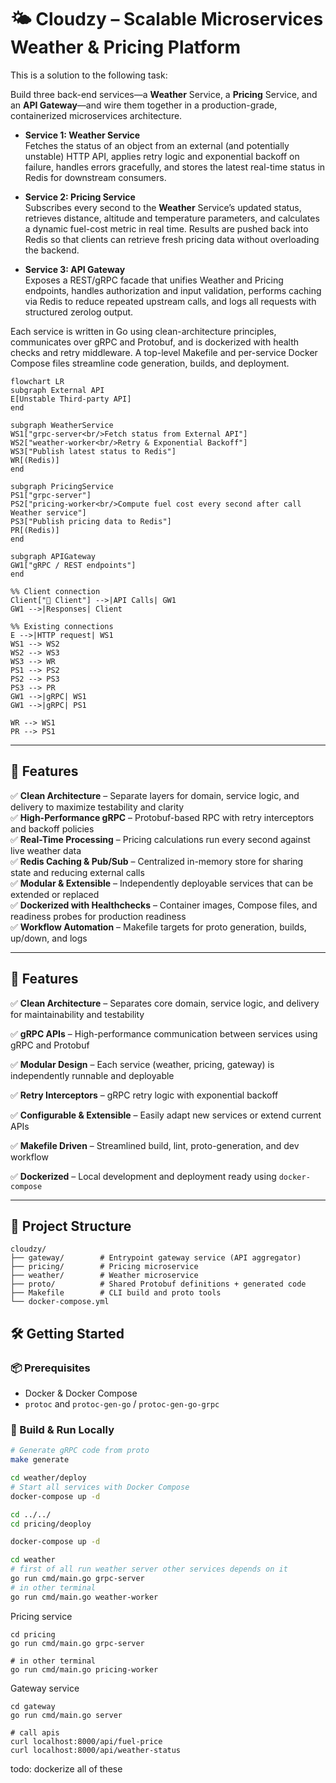 # 🌤️ Cloudzy – Scalable Microservices Weather & Pricing Platform

This is a solution to the following task: 

Build three back-end services—a **Weather** Service, a **Pricing** Service, and an **API Gateway**—and wire them together in a production-grade, containerized microservices architecture.

- **Service 1: Weather Service**  
  Fetches the status of an object from an external (and potentially unstable) HTTP API, applies retry logic and exponential backoff on failure, handles errors gracefully, and stores the latest real-time status in Redis for downstream consumers.

- **Service 2: Pricing Service**  
  Subscribes every second to the **Weather** Service’s updated status, retrieves distance, altitude and temperature parameters, and calculates a dynamic fuel-cost metric in real time. Results are pushed back into Redis so that clients can retrieve fresh pricing data without overloading the backend.

- **Service 3: API Gateway**  
  Exposes a REST/gRPC facade that unifies Weather and Pricing endpoints, handles authorization and input validation, performs caching via Redis to reduce repeated upstream calls, and logs all requests with structured zerolog output.

Each service is written in Go using clean-architecture principles, communicates over gRPC and Protobuf, and is dockerized with health checks and retry middleware. A top-level Makefile and per-service Docker Compose files streamline code generation, builds, and deployment.

```mermaid
flowchart LR
subgraph External API
E[Unstable Third-party API]
end

subgraph WeatherService
WS1["grpc-server<br/>Fetch status from External API"]
WS2["weather-worker<br/>Retry & Exponential Backoff"]
WS3["Publish latest status to Redis"]
WR[(Redis)]
end

subgraph PricingService
PS1["grpc-server"]
PS2["pricing-worker<br/>Compute fuel cost every second after call Weather service"]
PS3["Publish pricing data to Redis"]
PR[(Redis)]
end

subgraph APIGateway
GW1["gRPC / REST endpoints"]
end

%% Client connection
Client["👤 Client"] -->|API Calls| GW1
GW1 -->|Responses| Client

%% Existing connections
E -->|HTTP request| WS1
WS1 --> WS2
WS2 --> WS3
WS3 --> WR
PS1 --> PS2
PS2 --> PS3
PS3 --> PR
GW1 -->|gRPC| WS1
GW1 -->|gRPC| PS1

WR --> WS1
PR --> PS1
```

---

## 🚀 Features

✅ **Clean Architecture** – Separate layers for domain, service logic, and delivery to maximize testability and clarity  
✅ **High-Performance gRPC** – Protobuf-based RPC with retry interceptors and backoff policies  
✅ **Real-Time Processing** – Pricing calculations run every second against live weather data  
✅ **Redis Caching & Pub/Sub** – Centralized in-memory store for sharing state and reducing external calls  
✅ **Modular & Extensible** – Independently deployable services that can be extended or replaced  
✅ **Dockerized with Healthchecks** – Container images, Compose files, and readiness probes for production readiness  
✅ **Workflow Automation** – Makefile targets for proto generation, builds, up/down, and logs

---

## 🚀 Features

✅ **Clean Architecture** – Separates core domain, service logic, and delivery for maintainability and testability

✅ **gRPC APIs** – High-performance communication between services using gRPC and Protobuf

✅ **Modular Design** – Each service (weather, pricing, gateway) is independently runnable and deployable

✅ **Retry Interceptors** – gRPC retry logic with exponential backoff

✅ **Configurable & Extensible** – Easily adapt new services or extend current APIs

✅ **Makefile Driven** – Streamlined build, lint, proto-generation, and dev workflow

✅ **Dockerized** – Local development and deployment ready using `docker-compose`

---

## 📁 Project Structure

```
cloudzy/
├── gateway/        # Entrypoint gateway service (API aggregator)
├── pricing/        # Pricing microservice
├── weather/        # Weather microservice
├── proto/          # Shared Protobuf definitions + generated code
├── Makefile        # CLI build and proto tools
└── docker-compose.yml
```

## 🛠️ Getting Started

### 📦 Prerequisites

- Docker & Docker Compose
- `protoc` and `protoc-gen-go` / `protoc-gen-go-grpc`

### 🔧 Build & Run Locally

```bash
# Generate gRPC code from proto
make generate

cd weather/deploy
# Start all services with Docker Compose
docker-compose up -d

cd ../../
cd pricing/deoploy

docker-compose up -d

cd weather
# first of all run weather server other services depends on it
go run cmd/main.go grpc-server
# in other terminal
go run cmd/main.go weather-worker
```

Pricing service
```
cd pricing
go run cmd/main.go grpc-server

# in other terminal
go run cmd/main.go pricing-worker
```
Gateway service
```
cd gateway
go run cmd/main.go server

# call apis
curl localhost:8000/api/fuel-price
curl localhost:8000/api/weather-status
```
todo: dockerize all of these